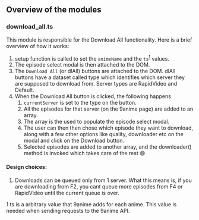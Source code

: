 ## Overview of the modules
### download_all.ts
This module is responsible for the Download All functionality.
Here is a brief overview of how it works:

1. setup function is called to set the `animeName` and the `ts`<sup>[1](#myfootnote1)</sup> values.
2. The episode select modal is then attached to the DOM.
3. The `Download All` (or dlAll) buttons are attached to the DOM.
dlAll buttons have a dataset called type which identifies which
server they are supposed to download from. Server types are
RapidVideo and Default.
4. When the Download All button is clicked, the following happens
    1. `currentServer` is set to the type on the button.
    2. All the episodes for that server (on the 9anime page) are added
       to an array.
    3. The array is the used to populate the episode select modal.
    4. The user can then then chose which episode they want to download,
       along with a few other options like quality, downloader etc on
       the modal and click on the Download button.
    5. Selected episodes are added to another array, and the downloader()
       method is invoked which takes care of the rest :smile:

#### Design choices:
1. Downloads can be queued only from 1 server. What this means is, if
you are downloading from F2, you cant queue more episodes from F4 or
RapidVideo until the current queue is over.

<a name="myfootnote1">1</a> ts is a arbitrary value that 9anime adds for each anime. This value is
needed when sending requests to the 9anime API.
